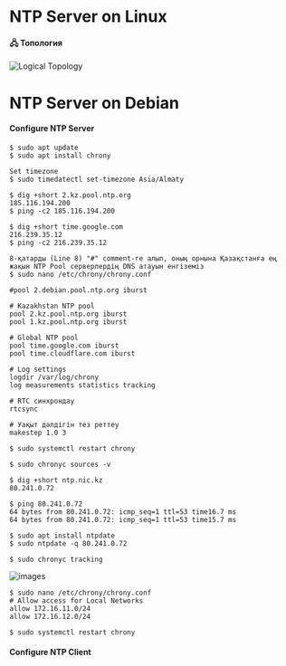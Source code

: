 # NTP Server on Linux

#### 🖧 Топология
![Logical Topology](Topology/Topology_interVLANRouting_NAT_Linux.png)

# NTP Server on Debian

#### Configure NTP Server
```shell
$ sudo apt update 
$ sudo apt install chrony
```

```shell
Set timezone
$ sudo timedatectl set-timezone Asia/Almaty
```

```shell
$ dig +short 2.kz.pool.ntp.org
185.116.194.200
$ ping -c2 185.116.194.200

$ dig +short time.google.com
216.239.35.12
$ ping -c2 216.239.35.12
```

```shell
8-қатарды (Line 8) "#" comment-ге алып, оның орнына Қазақстанға ең жақын NTP Pool серверлердің DNS атауын енгіземіз
$ sudo nano /etc/chrony/chrony.conf

#pool 2.debian.pool.ntp.org iburst

# Kazakhstan NTP pool
pool 2.kz.pool.ntp.org iburst
pool 1.kz.pool.ntp.org iburst

# Global NTP pool
pool time.google.com iburst
pool time.cloudflare.com iburst

# Log settings
logdir /var/log/chrony
log measurements statistics tracking

# RTC синхрондау
rtcsync

# Уақыт дәлдігін тез реттеу
makestep 1.0 3
```

```shell
$ sudo systemctl restart chrony
```

```shell
$ sudo chronyc sources -v

$ dig +short ntp.nic.kz
80.241.0.72

$ ping 80.241.0.72
64 bytes from 80.241.0.72: icmp_seq=1 ttl=53 time16.7 ms
64 bytes from 80.241.0.72: icmp_seq=1 ttl=53 time15.7 ms

$ sudo apt install ntpdate
$ sudo ntpdate -q 80.241.0.72

$ sudo chronyc tracking
```
![images](images/images.png)

```shell
$ sudo nano /etc/chrony/chrony.conf
# Allow access for Local Networks
allow 172.16.11.0/24
allow 172.16.12.0/24

$ sudo systemctl restart chrony
```

#### Configure NTP Client

```shell
```
